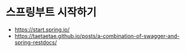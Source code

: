 # 스프링부트 시작하기

* https://start.spring.io/
* https://taetaetae.github.io/posts/a-combination-of-swagger-and-spring-restdocs/
